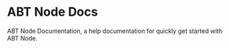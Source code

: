 # ABT Node Docs

ABT Node Documentation, a help documentation for quickly get started with ABT Node.

